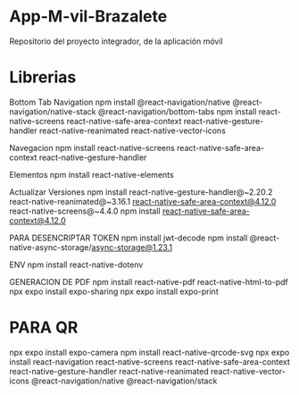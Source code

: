 # App-M-vil-Brazalete
Repositorio del proyecto integrador, de la aplicación móvil 


# Librerias
Bottom Tab Navigation 
npm install @react-navigation/native @react-navigation/native-stack @react-navigation/bottom-tabs
npm install react-native-screens react-native-safe-area-context react-native-gesture-handler react-native-reanimated react-native-vector-icons


Navegacion
npm install react-native-screens react-native-safe-area-context react-native-gesture-handler


Elementos
npm install react-native-elements



Actualizar Versiones 
npm install react-native-gesture-handler@~2.20.2 react-native-reanimated@~3.16.1 react-native-safe-area-context@4.12.0 react-native-screens@~4.4.0
npm install react-native-safe-area-context@4.12.0

PARA DESENCRIPTAR TOKEN
npm install jwt-decode
npm install @react-native-async-storage/async-storage@1.23.1


ENV
npm install react-native-dotenv


GENERACION DE PDF
npm install react-native-pdf react-native-html-to-pdf
npx expo install expo-sharing
npx expo install expo-print



# PARA QR
npx expo install expo-camera
npm install react-native-qrcode-svg
npx expo install react-navigation react-native-screens react-native-safe-area-context react-native-gesture-handler react-native-reanimated react-native-vector-icons @react-navigation/native @react-navigation/stack